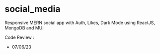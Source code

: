 # social_media
Responsive MERN social app with Auth, Likes, Dark Mode using ReactJS, MongoDB and MUI

Code Review :
  - 07/06/23
